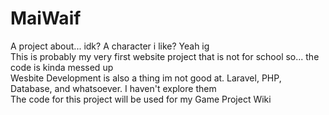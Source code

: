 # MaiWaif
A project about... idk? A character i like? Yeah ig<br>
This is probably my very first website project that is not for school so... the code is kinda messed up<br>
Wesbite Development is also a thing im not good at. Laravel, PHP, Database, and whatsoever. I haven't explore them <br>
The code for this project will be used for my Game Project Wiki
